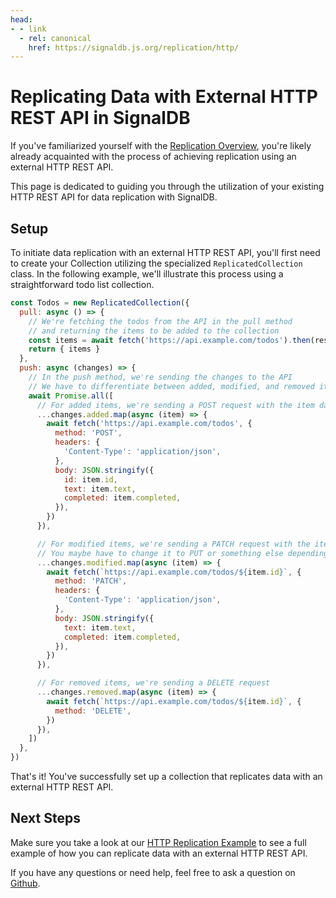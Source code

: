 ```yaml
---
head:
- - link
  - rel: canonical
    href: https://signaldb.js.org/replication/http/
---
```

# Replicating Data with External HTTP REST API in SignalDB

If you've familiarized yourself with the [Replication Overview](/replication/), you're likely already acquainted with the process of achieving replication using an external HTTP REST API.

This page is dedicated to guiding you through the utilization of your existing HTTP REST API for data replication with SignalDB.

## Setup

To initiate data replication with an external HTTP REST API, you'll first need to create your Collection utilizing the specialized `ReplicatedCollection` class. In the following example, we'll illustrate this process using a straightforward todo list collection.

```js
const Todos = new ReplicatedCollection({
  pull: async () => {
    // We're fetching the todos from the API in the pull method
    // and returning the items to be added to the collection
    const items = await fetch('https://api.example.com/todos').then(res => res.json())
    return { items }
  },
  push: async (changes) => {
    // In the push method, we're sending the changes to the API
    // We have to differentiate between added, modified, and removed items
    await Promise.all([
      // For added items, we're sending a POST request with the item data in the body
      ...changes.added.map(async (item) => {
        await fetch('https://api.example.com/todos', {
          method: 'POST',
          headers: {
            'Content-Type': 'application/json',
          },
          body: JSON.stringify({
            id: item.id,
            text: item.text,
            completed: item.completed,
          }),
        })
      }),

      // For modified items, we're sending a PATCH request with the item data in the body
      // You maybe have to change it to PUT or something else depending on your API
      ...changes.modified.map(async (item) => {
        await fetch(`https://api.example.com/todos/${item.id}`, {
          method: 'PATCH',
          headers: {
            'Content-Type': 'application/json',
          },
          body: JSON.stringify({
            text: item.text,
            completed: item.completed,
          }),
        })
      }),

      // For removed items, we're sending a DELETE request
      ...changes.removed.map(async (item) => {
        await fetch(`https://api.example.com/todos/${item.id}`, {
          method: 'DELETE',
        })
      }),
    ])
  },
})
```
That's it! You've successfully set up a collection that replicates data with an external HTTP REST API.

## Next Steps

Make sure you take a look at our [HTTP Replication Example](/examples/replication-http/) to see a full example of how you can replicate data with an external HTTP REST API.

If you have any questions or need help, feel free to ask a question on [Github](https://github.com/maxnowack/signaldb/discussions).
